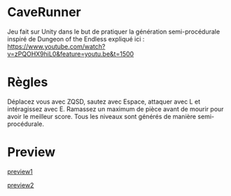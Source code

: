 # CaveRunner

Jeu fait sur Unity dans le but de pratiquer la génération semi-procédurale inspiré de Dungeon of the Endless expliqué ici : https://www.youtube.com/watch?v=zPQOHX9hiL0&feature=youtu.be&t=1500

# Règles

Déplacez vous avec ZQSD, sautez avec Espace, attaquer avec L et intéragissez avec E. Ramassez un maximum de pièce avant de mourir pour avoir le meilleur score.
Tous les niveaux sont générés de manière semi-procédurale.

# Preview

[preview1](https://i.imgur.com/bt9lisE.png)

[preview2](https://i.imgur.com/YGKvb0d.png)
